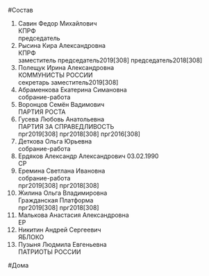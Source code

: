 #Состав  
1. Савин Федор Михайлович  
    КПРФ  
    председатель  
2. Рысина Кира Александровна  
    КПРФ  
    заместитель председатель2019[308] председатель2018[308]  
3. Полещук Ирина Александровна  
    КОММУНИСТЫ РОССИИ  
    секретарь заместитель2019[308]  
4. Абраменкова Екатерина Симановна  
    собрание-работа  
5. Воронцов Семён Вадимович  
    ПАРТИЯ РОСТА  
6. Гусева Любовь Анатольевна  
    ПАРТИЯ ЗА СПРАВЕДЛИВОСТЬ  
    прг2019[308] прг2018[308] прг2016[308]  
7. Деткова Ольга Юрьевна  
    собрание-работа  
8. Ердяков Александр Александрович 03.02.1990  
    СР  
9. Еремина Светлана Ивановна  
    собрание-работа  
    прг2019[308] прг2018[308]  
10. Жилина Ольга Владимировна  
    Гражданская Платформа  
    прг2019[308] прг2018[308]  
11. Малькова Анастасия Александровна  
    ЕР  
12. Никитин Андрей Сергеевич  
    ЯБЛОКО  
13. Пузыня Людмила Евгеньевна  
    ПАТРИОТЫ РОССИИ  
  
#Дома  
  
